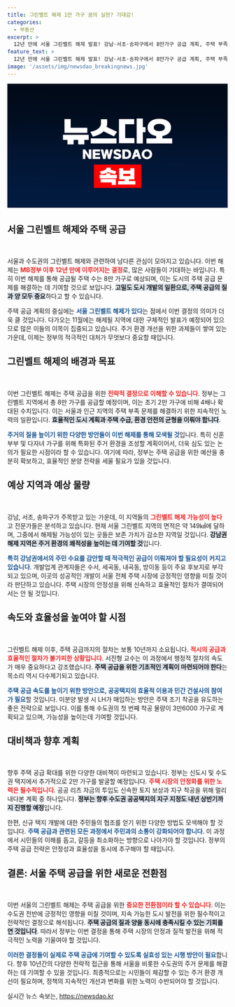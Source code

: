 ```yaml
---
title: 그린벨트 해제 1만 가구 꿈의 실현? 기대감!
categories:
  - 부동산
excerpt: >
  12년 만에 서울 그린벨트 해제 발표! 강남·서초·송파구에서 8만가구 공급 계획, 주택 부족 문제 해결의 새로운 전환점이 될지 주목된다. 속도와 규모가 관건, 내년 착공으로 서울 부동산 시장에 변화의 바람이 불겠다는 기대감이 커지고 있다!
feature_text: >
  12년 만에 서울 그린벨트 해제 발표! 강남·서초·송파구에서 8만가구 공급 계획, 주택 부족 문제 해결의 새로운 전환점이 될지 주목된다. 속도와 규모가 관건, 내년 착공으로 서울 부동산 시장에 변화의 바람이 불겠다는 기대감이 커지고 있다!
image: '/assets/img/newsdao_breakingnews.jpg'
---
```


<p><img src="/assets/img/newsdao_breakingnews.jpg" alt="koreaapp 속보" /></p>

<h2 data-ke-size="size26">서울 그린벨트 해제와 주택 공급</h2>

<p data-ke-size="size16">&nbsp;</p>  

<p>서울과 수도권의 그린벨트 해제와 관련하여 남다른 관심이 모아지고 있습니다. 이번 해제는 <b><span style="color: #ee2323;">MB정부 이후 12년 만에 이루어지는 결정</span></b>로, 많은 사람들이 기대하는 바입니다. 특히 이번 해제를 통해 공급될 주택 수는 8만 가구로 예상되며, 이는 도시의 주택 공급 문제를 해결하는 데 기여할 것으로 보입니다. <b><span style="background-color: #21538527;">고밀도 도시 개발의 일환으로, 주택 공급의 질과 양 모두 중요</span></b>하다고 할 수 있습니다. </p>

<p>주택 공급 계획의 중심에는 <b><span style="color: #1a5490;">서울 그린벨트 해제가 있다</span></b>는 점에서 이번 결정의 의미가 더욱 클 것입니다. 다가오는 11월에는 해제될 지역에 대한 구체적인 발표가 예정되어 있으므로 많은 이들의 이목이 집중되고 있습니다. 주거 환경 개선을 위한 과제들이 쌓여 있는 가운데, 이제는 정부의 적극적인 대처가 무엇보다 중요할 때입니다.</p>

<h2 data-ke-size="size26">그린벨트 해제의 배경과 목표</h2>

<p data-ke-size="size16">&nbsp;</p>  

<p>이번 그린벨트 해제는 주택 공급을 위한 <b><span style="color: #ee2323;">전략적 결정으로 이해할 수 있습니다</span></b>. 정부는 그린벨트 지역에서 총 8만 가구를 공급할 예정이며, 이는 초기 2만 가구에 비해 4배나 확대된 수치입니다. 이는 서울과 인근 지역의 주택 부족 문제를 해결하기 위한 지속적인 노력의 일환입니다. <b><span style="background-color: #21538527;">효율적인 도시 계획과 주택 수급, 환경 안전의 균형을 이뤄야 합니다</span></b>. </p>

<p><b><span style="color: #1a5490;">주거의 질을 높이기 위한 다양한 방안들이 이번 해제를 통해 모색될 것</span></b>입니다. 특히 신혼부부 및 다자녀 가구를 위해 특화된 주거 환경을 조성할 계획이어서, 더욱 심도 있는 논의가 필요한 시점이라 할 수 있습니다. 여기에 따라, 정부는 주택 공급을 위한 예산을 충분히 확보하고, 효율적인 분양 전략을 세울 필요가 있을 것입니다.</p>

<h2 data-ke-size="size26">예상 지역과 예상 물량</h2>

<p data-ke-size="size16">&nbsp;</p>  

<p>강남, 서초, 송파구가 주목받고 있는 가운데, 이 지역들의 <b><span style="color: #ee2323;">그린벨트 해제 가능성이 높다</span></b>고 전문가들은 분석하고 있습니다. 현재 서울 그린벨트 지역의 면적은 약 149㎢에 달하며, 그중에서 해제될 가능성이 있는 곳들은 보존 가치가 감소한 지역일 것입니다. <b><span style="background-color: #21538527;">강남권 해제 지역은 주거 환경의 쾌적성을 높이는 데 기여할 것</span></b>입니다. </p>

<p><b><span style="color: #1a5490;">특히 강남권에서의 주민 수요를 감안할 때 적극적인 공급이 이뤄져야 할 필요성이 커지고 있습니다</span></b>. 개발업계 관계자들은 수서, 세곡동, 내곡동, 방이동 등이 주요 후보지로 부각되고 있으며, 이곳의 성공적인 개발이 서울 전체 주택 시장에 긍정적인 영향을 미칠 것이라 판단하고 있습니다. 주택 시장의 안정성을 위해 신속하고 효율적인 절차가 결여되어서는 안 될 것입니다.</p>

<h2 data-ke-size="size26">속도와 효율성을 높여야 할 시점</h2>

<p data-ke-size="size16">&nbsp;</p>  

<p>그린벨트 해제 이후, 주택 공급까지의 절차는 보통 10년까지 소요됩니다. <b><span style="color: #ee2323;">적시의 공급과 효율적인 절차가 불가피한 상황입니다</span></b>. 서진형 교수는 이 과정에서 행정적 절차의 속도가 매우 중요하다고 강조했습니다. <b><span style="background-color: #21538527;">주택 공급을 위한 기초적인 계획이 마련되어야 한다</span></b>는 목소리 역시 다수제기되고 있습니다. </p>

<p><b><span style="color: #1a5490;">주택 공급 속도를 높이기 위한 방안으로, 공공택지의 효율적 이용과 민간 건설사의 참여가 필요</span></b>할 것입니다. 미분양 발생 시 LH가 매입하는 방안은 주택 조기 착공을 유도하는 좋은 전략으로 보입니다. 이를 통해 수도권의 첫 번째 착공 물량이 3만6000 가구로 계획되고 있으며, 가능성을 높이는데 기여할 것입니다.</p>

<h2 data-ke-size="size26">대비책과 향후 계획</h2>

<p data-ke-size="size16">&nbsp;</p>  

<p>향후 주택 공급 확대를 위한 다양한 대비책이 마련되고 있습니다. 정부는 신도시 및 수도권 택지에서 추가적으로 2만 가구를 발굴할 예정입니다. <b><span style="color: #ee2323;">주택 시장의 안정화를 위한 노력은 필수적입니다</span></b>. 공공 리츠 자금의 투입도 신속한 토지 보상과 지구 착공을 위해 멀리 내다본 계획 중 하나입니다. <b><span style="background-color: #21538527;">정부는 향후 수도권 공공택지의 지구 지정도 내년 상반기까지 진행할 예정</span></b>입니다.</p>

<p>한편, 신규 택지 개발에 대한 주민들의 협조를 얻기 위한 다양한 방법도 모색해야 할 것입니다. <b><span style="color: #1a5490;">주택 공급과 관련된 모든 과정에서 주민과의 소통이 강화되어야 합니다</span></b>. 이 과정에서 시민들의 이해를 돕고, 갈등을 최소화하는 방향으로 나아가야 할 것입니다. 정부의 주택 공급 전략은 안정성과 효율성을 동시에 추구해야 할 때입니다. </p>

<h2 data-ke-size="size26">결론: 서울 주택 공급을 위한 새로운 전환점</h2>

<p data-ke-size="size16">&nbsp;</p>  

<p>이번 서울의 그린벨트 해제는 주택 공급을 위한 <b><span style="color: #ee2323;">중요한 전환점이라 할 수 있습니다</span></b>. 이는 수도권 전반에 긍정적인 영향을 미칠 것이며, 지속 가능한 도시 발전을 위한 필수적이고 전략적인 결정으로 해석됩니다. <b><span style="background-color: #21538527;">주택 공급의 질과 양을 동시에 충족시킬 수 있는 기회를 연 것입니다</span></b>. 따라서 정부는 이번 결정을 통해 주택 시장의 안정과 질적 발전을 위해 적극적인 노력을 기울여야 할 것입니다. </p>

<p><b><span style="color: #1a5490;">이러한 결정들이 실제로 주택 공급에 기여할 수 있도록 실효성 있는 시행 방안이 필요</span></b>합니다. 향후 10년간의 다양한 전략적 접근을 통해 서울을 비롯한 수도권의 주거 문제를 해결하는 데 기여할 수 있을 것입니다. 최종적으로는 시민들이 체감할 수 있는 주거 환경 개선이 필요하며, 정책의 지속적인 개선과 변화를 위한 노력이 수반되어야 할 것입니다.</p>
실시간 뉴스 속보는, <a href="https://newsdao.kr" rel="dofollow">https://newsdao.kr</a>


